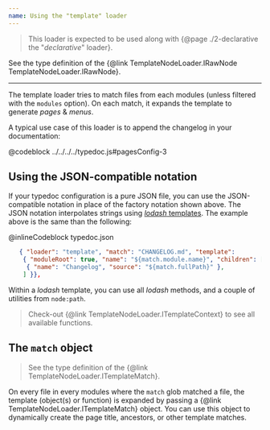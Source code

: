 ```yaml
---
name: Using the "template" loader
---
```


> This loader is expected to be used along with {@page ./2-declarative the "_declarative_" loader}.

See the type definition of the {@link TemplateNodeLoader.IRawNode TemplateNodeLoader.IRawNode}.

---

The template loader tries to match files from each modules (unless filtered with the `modules` option). On each match, it expands the template to generate _pages_ & _menus_.

A typical use case of this loader is to append the changelog in your documentation:

@codeblock ../../../../typedoc.js#pagesConfig-3

## Using the JSON-compatible notation

If your typedoc configuration is a pure JSON file, you can use the JSON-compatible notation in place of the factory notation shown above. The JSON notation interpolates strings using [_lodash_ templates](https://lodash.com/docs/4.17.15#template). The example above is the same than the following:

@inlineCodeblock typedoc.json

```json
   { "loader": "template", "match": "CHANGELOG.md", "template":
    { "moduleRoot": true, "name": "${match.module.name}", "children": [
     { "name": "Changelog", "source": "${match.fullPath}" },
    ] }},
```

Within a _lodash_ template, you can use all _lodash_ methods, and a couple of utilities from `node:path`.

> Check-out {@link TemplateNodeLoader.ITemplateContext} to see all available functions.

## The `match` object

> See the type definition of the {@link TemplateNodeLoader.ITemplateMatch}.

On every file in every modules where the `match` glob matched a file, the template (object(s) or function) is expanded by passing a {@link TemplateNodeLoader.ITemplateMatch} object. You can use this object to dynamically create the page title, ancestors, or other template matches.
